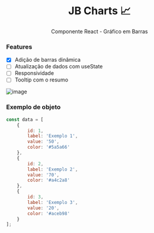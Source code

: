 <h1 align="center">JB Charts 📈</h1>
<p align="center">Componente React - Gráfico em Barras</p>

### Features

- [x] Adição de barras dinâmica
- [ ] Atualização de dados com useState
- [ ] Responsividade
- [ ] Tooltip com o resumo

![image](https://user-images.githubusercontent.com/27715553/194304898-37cf0dd8-3c8e-435a-835f-fcaf69c1525b.png)


### Exemplo de objeto
```js
const data = [
    {
        id: 1,
        label: 'Exemplo 1',
        value: '50',
        color: '#5a5a66'
    },
    {
        id: 2,
        label: 'Exemplo 2',
        value: '70',
        color: '#a4c2a8'
    },
    {
        id: 3,
        label: 'Exemplo 3',
        value: '20',
        color: '#aceb98'
    }
];
```
